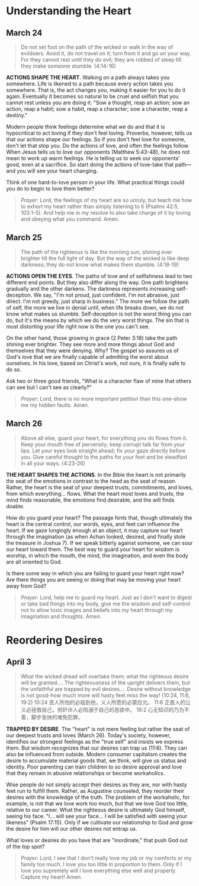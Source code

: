 # Understanding the Heart
## March 24

> Do not set foot on the path of the wicked or walk in the way of evildoers. Avoid it, do not travel on it; turn from it and go on your way. For they cannot rest until they do evil; they are robbed of sleep till they
make someone stumble. (4:14-16)

**ACTIONS SHAPE THE HEART**. Walking on a path always takes you somewhere. Life is likened to a path because every action takes you somewhere. That is, the act changes you, making it easier for
you to do it again. Eventually it becomes so natural to be cruel and selfish that you cannot rest unless you are doing it. "Sow a thought, reap an action; sow an action, reap a habit; sow a habit,
reap a character; sow a character, reap a destiny."

Modern people think feelings determine what we do and that it is hypocritical to act loving if they don't feel loving. Proverbs, however, tells us that our actions shape our feelings. So if you
don't feel love for someone, don't let that stop you. Do the actions of love, and often the feelings follow. When Jesus tells us to love our opponents (Matthew 5:43-48), he does not mean to work
up warm feelings. He is telling us to seek our opponents' good, even at a sacrifice. So start doing the actions of love-take that path—and you will see your heart changing.

Think of one hard-to-love person in your life. What practical things could you do to begin to love them better?

> _Prayer_: Lord, the feelings of my heart are so unruly, but teach me how to exhort my heart rather than simply listening to it (Psalms 42:5, 103:1-5). And help me in my resolve to also take
charge of it by loving and obeying what you command. Amen.

## March 25
> The path of the righteous is like the morning sun, shining ever brighter till the full light of day. But the way of the wicked is like deep darkness; they do not know what makes them stumble. (4:18-19)

**ACTIONS OPEN THE EYES**. The paths of love and of selfishness lead to two different end points. But they also differ along the way. One path brightens gradually and the other darkens. The
darkness represents increasing self-deception. We say, "I'm not proud, just confident. I'm not abrasive, just direct. I'm not greedy, just sharp in business." The more we follow the path of self,
the more we live in denial until, when life breaks down, we do not know what makes us stumble. Self-deception is not the worst thing you can do, but it's the means by which we do the very
worst things. The sin that is most distorting your life right now is the one you can't see.

On the other hand, those growing in grace (2 Peter 3:18) take the path shining ever brighter. They see more and more things about God and themselves that they were denying. Why? The
gospel so assures us of God's love that we are finally capable of admitting the worst about ourselves. In his love, based on Christ's work, not ours, it is finally safe to do so.

Ask two or three good friends, "What is a character flaw of mine that others can see but I can't see as clearly?"

> _Prayer_: Lord, there is no more important petition than this one-show me my hidden faults. Amen.

## March 26
> Above all else, guard your heart, for everything you do flows from it. Keep your mouth free of perversity; keep corrupt talk far from your lips. Let your eyes look straight ahead; fix your gaze directly before you.
Give careful thought to the paths for your feet and be steadfast in all your ways. (4:23-26)

**THE HEART SHAPES THE ACTIONS**. In the Bible the heart is not primarily the seat of the emotions in contrast to the head as the seat of reason. Rather, the heart is the seat of your deepest trusts,
commitments, and loves, from which everything... flows. What the heart most loves and trusts, the mind finds reasonable, the emotions find desirable, and the will finds doable.

How do you guard your heart? The passage hints that, though ultimately the heart is the central control, our words, eyes, and feet can influence the heart. If we gaze longingly enough at an
object, it may capture our heart through the imagination (as when Achan looked, desired, and finally stole the treasure in Joshua 7). If we speak bitterly against someone, we can sour our heart
toward them. The best way to guard your heart for wisdom is worship, in which the mouth, the mind, the imagination, and even the body are all oriented to God.

Is there some way in which you are failing to guard your heart right now? Are there things you are seeing or doing that may be moving your heart away from God?

> _Prayer_: Lord, help me to guard my heart. Just as I don't want to digest or take bad things into my body, give me the wisdom and self-control not to allow toxic images and beliefs into my heart
through my imagination and thoughts. Amen.

# Reordering Desires
## April 3
> What the wicked dread will overtake them; what the righteous desire will be granted.... The righteousness of the upright delivers them, but the unfaithful are trapped by evil desires.... Desire without
knowledge is not good-how much more will hasty feet miss the way! (10:24, 11:6, 19:2)
> 10:24 恶人所怕的必临到他，义人所愿的必蒙应允。
> 11:6 正直人的公义必拯救自己，但奸诈人必陷溺于自己的恶欲中。
> 19:2 心无知识的乃为不善，脚步急快的难免犯罪。

**TRAPPED BY DESIRE**. The "heart" is not mere feeling but rather the seat of our deepest trusts and loves (March 26). Today's society, however, identifies our strongest feelings as the "true self"
and insists we express them. But wisdom recognizes that our desires can trap us (11:6). They can also be influenced from outside. Modern consumer capitalism creates the desire to accumulate
material goods that, we think, will give us status and identity. Poor parenting can train children to so desire approval and love that they remain in abusive relationships or become workaholics.

Wise people do not simply accept their desires as they are, nor with hasty feet run to fulfill them. Rather, as Augustine counseled, they reorder their desires with the knowledge of the truth.
The problem of the workaholic, for example, is not that we love work too much, but that we love God too little, relative to our career. What the righteous desire is ultimately God himself, seeing
his face. "I... will see your face... I will be satisfied with seeing your likeness" (Psalm 17:15). Only if we cultivate our relationship to God and grow the desire for him will our other desires not
entrap us.

What loves or desires do you have that are "inordinate," that push God out of the top spot?

> _Prayer_: Lord, I see that I don't really love my job or my comforts or my family too much. I love you too little in proportion to them. Only if I love you supremely will I love everything else well
and properly. Capture my heart! Amen.
